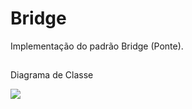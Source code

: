 # Bridge
Implementação do padrão Bridge (Ponte).

##

Diagrama de Classe

<img src="https://github.com/JoaoKSS/Poo_Seminario/assets/127751729/e9b508cd-1a57-4f97-b6e7-8eff9c216bea.png">
